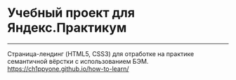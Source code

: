 # Учебный проект для Яндекс.Практикум
***
Страница-лендинг (HTML5, CSS3) для отработке на практике семантичной вёрстки c использованием БЭМ. 
https://ch1ppyone.github.io/how-to-learn/

